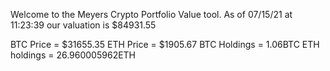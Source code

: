 Welcome to the Meyers Crypto Portfolio Value tool. 
As of 07/15/21 at 11:23:39 our valuation is $84931.55 

BTC Price = $31655.35
 ETH Price = $1905.67
BTC Holdings = 1.06BTC
 ETH holdings = 26.960005962ETH 
